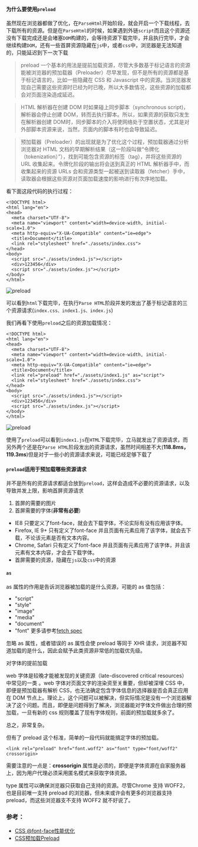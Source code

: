 #### 为什么要使用`preload`

虽然现在浏览器都做了优化，在`ParseHtml`开始阶段，就会开启一个下载线程，去下载所有的资源。但是在`ParseHtml`的时候，如果遇到外链`script`而且这个资源还没有下载完成还是会堵塞`DOM`构建的，会等待资源下载完毕，并且执行完毕，才会继续构建`DOM`，还有一些首屏资源隐藏在`js`中，或者`css`中，浏览器是无法知道的，只能延迟到下一次下载

> preload 一个基本的用法是提前加载资源，尽管大多数基于标记语言的资源能被浏览器的预加载器（Preloader）尽早发现，但不是所有的资源都是基于标记语言的，比如一些隐藏在 CSS 和 Javascript 中的资源。当浏览器发现自己需要这些资源时已经为时已晚，所以大多数情况，这些资源的加载都会对页面渲染造成延迟。

> HTML 解析器在创建 DOM 时如果碰上同步脚本（synchronous script)，解析器会停止创建 DOM，转而去执行脚本。所以，如果资源的获取只发生在解析器创建 DOM时，同步脚本的介入将使网络处于空置状态，尤其是对外部脚本资源来说，当然，页面内的脚本有时也会导致延迟。

> 预加载器（Preloader）的出现就是为了优化这个过程，预加载器通过分析浏览器对 HTML 文档的早期解析结果（这一阶段叫做“令牌化（tokenization）”），找到可能包含资源的标签（tag），并将这些资源的 URL 收集起来。令牌化阶段的输出将会送到真正的 HTML 解析器手中，而收集起来的资源 URLs 会和资源类型一起被送到读取器（fetcher）手中，读取器会根据这些资源对页面加载速度的影响进行有次序地加载。

看下面这段代码的执行过程：

```
<!DOCTYPE html>
<html lang="en">
<head>
  <meta charset="UTF-8">
  <meta name="viewport" content="width=device-width, initial-scale=1.0">
  <meta http-equiv="X-UA-Compatible" content="ie=edge">
  <title>Document</title>
  <link rel="stylesheet" href="./assets/index.css">
</head>
<body>
  <script src="./assets/index1.js"></script>
  <div>123456</div>
  <script src="./assets/index.js"></script>
</body>
</html>
```

![preload](https://mp1.oss-cn-beijing.aliyuncs.com/blog/no_preload.png)

可以看到`html`下载完毕，在执行`Parse HTML`阶段并发的发出了基于标记语言的三个资源请求(`index.css、index1.js、index.js`)

我们再看下使用`preload`之后的资源加载情况：

```
<!DOCTYPE html>
<html lang="en">
<head>
  <meta charset="UTF-8">
  <meta name="viewport" content="width=device-width, initial-scale=1.0">
  <meta http-equiv="X-UA-Compatible" content="ie=edge">
  <title>Document</title>
  <link rel="preload" href="./assets/index1.js" as="script">
  <link rel="stylesheet" href="./assets/index.css">
</head>
<body>
  <script src="./assets/index1.js"></script>
  <div>123456</div>
  <script src="./assets/index.js"></script>
</body>
</html>
```

![preload](https://mp1.oss-cn-beijing.aliyuncs.com/blog/preload.png)

使用了`preload`可以看到`index1.js`在`HTML`下载完毕，立马就发出了资源请求，而另外两个还是在`Parse HTML`阶段发出的资源请求，虽然时间相差不大(**118.8ms，119.3ms**)但是对于一些小的资源请求来说，可能已经足够下载了

#### `preload`适用于预加载哪些资源请求

并不是所有的资源请求都适合放到`preload`，这样会造成不必要的资源请求，以及导致并发上限，影响首屏资源请求

1. 首屏的需要的图片
2. 首屏需要的字体(**非常有必要**)
- IE8  只要定义了font-face，就会去下载字体，不论实际有没有应用该字体。
- Firefox, IE 9+  只有定义了font-face 并且页面有元素应用了该字体，就会去下载，不论该元素是否有文本内容。
- Chrome, Safari  只有定义了font-face 并且页面有元素应用了该字体，并且该元素有文本内容，才会去下载字体。
- 首屏需要的资源，隐藏在`js`以及`css`中的资源

#### `as`
as 属性的作用是告诉浏览器被加载的是什么资源，可能的 as 值包括：

- "script"
- "style"
- "image"
- "media"
- "document"
- "font"
更多请参考[fetch spec](https://fetch.spec.whatwg.org/#concept-request-destination)

忽略 as 属性，或者错误的 as 属性会使 preload 等同于 XHR 请求，浏览器不知道加载的是什么，因此会赋予此类资源非常低的加载优先级。

对字体的提前加载

web 字体是较晚才能被发现的关键资源（late-discovered critical resources）中常见的一类 。web 字体对页面文字的渲染资至关重要，但却被深埋 CSS 中，即便是预加载器有解析 CSS，也无法确定包含字体信息的选择器是否会真正应用在 DOM 节点上。理论上，这个问题可以被解决，但实际情况是没有一个浏览器解决了这个问题。而且，即便是问题得到了解决，浏览器能对字体文件做出合理的预加载，一旦有新的 css 规则覆盖了现有字体规则，前面的预加载就多余了。

总之，非常复杂。

但有了 preload 这个标准，简单的一段代码就能搞定字体的预加载。
```
<link rel="preload" href="font.woff2" as="font" type="font/woff2" crossorigin>
```
需要注意的一点是：**crossorigin** 属性是必须的，即便是字体资源在自家服务器上，因为用户代理必须采用匿名模式来获取字体资源。

type 属性可以确保浏览器只获取自己支持的资源。尽管Chrome 支持 WOFF2，也是目前唯一支持 preload 的浏览器，但未来或许会有更多的浏览器支持 preload，而这些浏览器支不支持 WOFF2 就不好说了。

### 参考：

- [CSS @font-face性能优化](https://juejin.im/post/5c7e578de51d4541c11413fc?utm_medium=hao.caibaojian.com&utm_source=hao.caibaojian.com)
- [CSS预加载Preload](https://zhuanlan.zhihu.com/p/32561606)